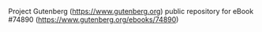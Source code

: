Project Gutenberg (https://www.gutenberg.org) public repository for
eBook #74890 (https://www.gutenberg.org/ebooks/74890)
